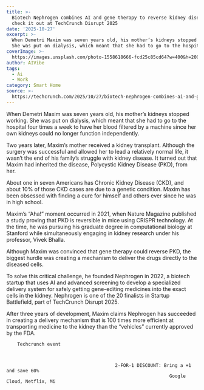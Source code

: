 ```yaml
---
title: >-
  Biotech Nephrogen combines AI and gene therapy to reverse kidney disease —
  check it out at TechCrunch Disrupt 2025
date: '2025-10-27'
excerpt: >-
  When Demetri Maxim was seven years old, his mother’s kidneys stopped working.
  She was put on dialysis, which meant that she had to go to the hospital...
coverImage: >-
  https://images.unsplash.com/photo-1558618666-fcd25c85cd64?w=400&h=200&fit=crop&auto=format
author: AIVibe
tags:
  - Ai
  - Work
category: Smart Home
source: >-
  https://techcrunch.com/2025/10/27/biotech-nephrogen-combines-ai-and-gene-therapy-to-reverse-kidney-disease-check-it-out-at-techcrunch-disrupt-2025/
---
```

When Demetri Maxim was seven years old, his mother’s kidneys stopped working. She was put on dialysis, which meant that she had to go to the hospital four times a week to have her blood filtered by a machine since her own kidneys could no longer function independently.

Two years later, Maxim’s mother received a kidney transplant. Although the surgery was successful and allowed her to lead a relatively normal life, it wasn’t the end of his family’s struggle with kidney disease. It turned out that Maxim had inherited the disease, Polycystic Kidney Disease (PKD), from her.


	
	




	
	



About one in seven Americans has Chronic Kidney Disease (CKD), and about 10% of those CKD cases are due to a genetic condition. Maxim has been obsessed with finding a cure for himself and others ever since he was in high school.

Maxim’s “Aha!” moment occurred in 2021, when Nature Magazine published a study proving that PKD is reversible in mice using CRISPR technology. At the time, he was pursuing his graduate degree in computational biology at Stanford while simultaneously engaging in kidney research under his professor, Vivek Bhalla.

Although Maxim was convinced that gene therapy could reverse PKD, the biggest hurdle was creating a mechanism to deliver the drugs directly to the diseased cells.

To solve this critical challenge, he founded Nephrogen in 2022, a biotech startup that uses AI and advanced screening to develop a specialized delivery system for safely getting gene-editing medicines into the exact cells in the kidney. Nephrogen is one of the 20 finalists in Startup Battlefield, part of TechCrunch Disrupt 2025. 

After three years of development, Maxim claims Nephrogen has succeeded in creating a delivery mechanism that is 100 times more efficient at transporting medicine to the kidney than the “vehicles” currently approved by the FDA.

	
		
					
		Techcrunch event
		
			
				
											2-FOR-1 DISCOUNT: Bring a +1 and save 60%
																Google Cloud, Netflix, Mi
